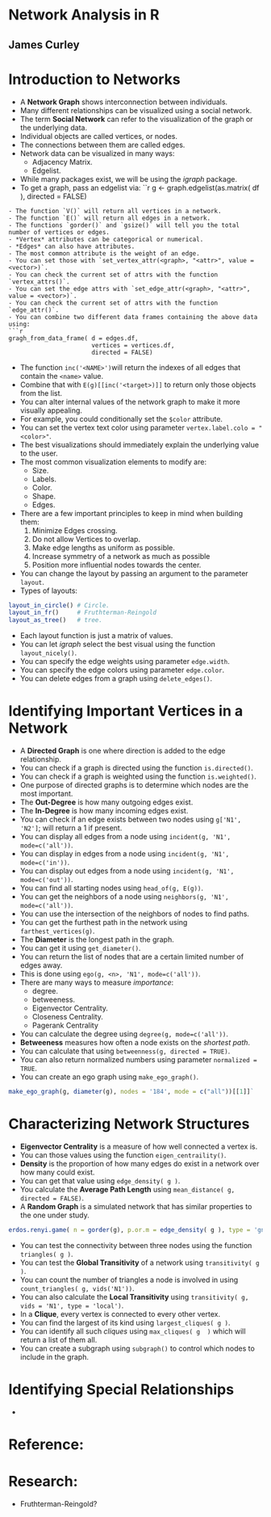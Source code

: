 # Network Analysis in R
## James Curley

# Introduction to Networks
- A **Network Graph** shows interconnection between individuals.
- Many different relationships can be visualized using a social network.
- The term **Social Network** can refer to the visualization of the graph or the underlying data.
- Individual objects are called vertices, or nodes.
- The connections between them are called edges.
- Network data can be visualized in many ways:
  * Adjacency Matrix.
  * Edgelist.
- While many packages exist, we will be using the *igraph* package.
- To get a graph, pass an edgelist via:
``r
g <- graph.edgelist(as.matrix( df ), directed = FALSE)
```
- The function `V()` will return all vertices in a network.
- The function `E()` will return all edges in a network.
- The functions `gorder()` and `gsize()` will tell you the total number of vertices or edges.
- *Vertex* attributes can be categorical or numerical.
- *Edges* can also have attributes.
- The most common attribute is the weight of an edge.
- You can set those with `set_vertex_attr(<graph>, "<attr>", value = <vector>)`.
- You can check the current set of attrs with the function `vertex_attrs()`.
- You can set the edge attrs with `set_edge_attr(<graph>, "<attr>", value = <vector>)`.
- You can check the current set of attrs with the function `edge_attr()`.
- You can combine two different data frames containing the above data using:
```r
gragh_from_data_frame( d = edges.df,
                       vertices = vertices.df,
                       directed = FALSE)
```
- The function `inc('<NAME>')`will return the indexes of all edges that contain the `<name>` value.
- Combine that with `E(g)[[inc('<target>)]]` to return only those objects from the list.
- You can alter internal values of the network graph to make it more visually appealing.
- For example, you could conditionally set the `$color` attribute.
- You can set the vertex text color using parameter `vertex.label.colo = "<color>"`.
- The best visualizations should immediately explain the underlying value to the user.
- The most common visualization elements to modify are:
  * Size.
  * Labels.
  * Color.
  * Shape.
  * Edges.
- There are a few important principles to keep in mind when building them:
  1. Minimize Edges crossing.
  2. Do not allow Vertices to overlap.
  3. Make edge lengths as uniform as possible.
  4. Increase symmetry of a network as much as possible
  5. Position more influential nodes towards the center.
-  You can change the layout by passing an argument to the parameter `layout`.
- Types of layouts:
```r
layout_in_circle() # Circle.
layout_in_fr()     # Fruthterman-Reingold
layout_as_tree()   # tree.

```
- Each layout function is just a matrix of values.
- You can let *igraph* select the best visual using the function `layout_nicely()`.
- You can specify the edge weights using parameter `edge.width`.
- You can specify the edge colors using parameter `edge.color`.
- You can delete edges from a graph using `delete_edges()`.

# Identifying Important Vertices in a Network
- A **Directed Graph** is one where direction is added to the edge relationship.
- You can check if a graph is directed using the function `is.directed()`.
- You can check if a graph is weighted using the function `is.weighted()`.
- One purpose of directed graphs is to determine which nodes are the most important.
- The **Out-Degree** is how many outgoing edges exist.
- The **In-Degree** is how many incoming edges exist.
- You can check if an edge exists between two nodes using `g['N1', 'N2']`; will return a 1 if present.
- You can display all edges from a node using `incident(g, 'N1', mode=c('all'))`.
- You can display in edges from a node using `incident(g, 'N1', mode=c('in'))`.
- You can display out edges from a node using `incident(g, 'N1', mode=c('out'))`.
- You can find all starting nodes using `head_of(g, E(g))`.
- You can get the neighbors of a node using `neighbors(g, 'N1', mode=c('all'))`.
- You can use the intersection of the neighbors of nodes to find paths.
- You can get the furthest path in the network using `farthest_vertices(g)`.
- The **Diameter** is the longest path in the graph.
- You can get it using `get_diameter()`.
- You can return the list of nodes that are a certain limited number of edges away.
- This is done using `ego(g, <n>, 'N1', mode=c('all'))`.
- There are many ways to measure *importance*:
  * degree.
  * betweeness.
  * Eigenvector Centrality.
  * Closeness Centrality.
  * Pagerank Centrality
- You can calculate the degree using `degree(g, mode=c('all'))`.
- **Betweeness** measures how often a node exists on the *shortest path*.
- You can calculate that using `betweenness(g, directed = TRUE)`.
- You can also return normalized numbers using parameter `normalized = TRUE`.
- You can create an ego graph using `make_ego_graph()`.
```r
make_ego_graph(g, diameter(g), nodes = '184', mode = c("all"))[[1]]`
```

# Characterizing Network Structures
- **Eigenvector Centrality** is a measure of how well connected a vertex is.
- You can those values using the function `eigen_centraility()`.
- **Density** is the proportion of how many edges do exist in a network over how many could exist.
- You can get that value using `edge_density( g )`.
- You calculate the **Average Path Length** using `mean_distance( g, directed = FALSE)`.
- A **Random Graph** is a simulated network that has similar properties to the one under study.
```r
erdos.renyi.game( n = gorder(g), p.or.m = edge_density( g ), type = 'gnp')
```
- You can test the connectivity between three nodes using the function `triangles( g )`.
- You can test the **Global Transitivity** of a network using `transitivity( g )`.
- You can count the number of triangles a node is involved in using `count_triangles( g, vids('N1'))`.
- You can also calculate the **Local Transitivity** using `transitivity( g, vids = 'N1', type = 'local')`.
- In a **Clique**, every vertex is connected to every other vertex.
- You can find the largest of its kind using `largest_cliques( g )`.
- You can identify all such *cliques* using `max_cliques( g  )` which will return a list of them all.
- You can create a subgraph using `subgraph()` to control which nodes to include in the graph.

# Identifying Special Relationships
- 


# Reference:

# Research:
- Fruthterman-Reingold?
